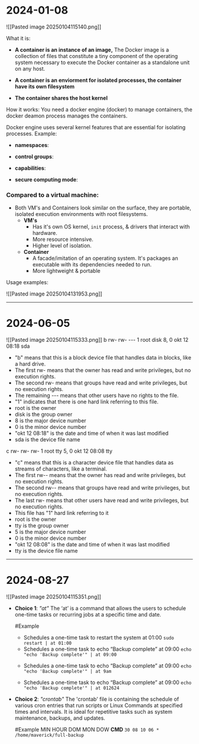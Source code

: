 
# 2024-01-08
![[Pasted image 20250104115140.png]]

What it is:
- **A container is an instance of an image,** 
	  The Docker image is a collection of files that constitute a tiny component of the operating system necessary to execute the Docker container as a standalone unit on any host.
	
- **A container is an enviorment for isolated processes, the container have its own filesystem** 
- **The container shares the host kernel**


How it works:
You need a docker engine (docker) to manage containers, the docker deamon process manages the containers. 

Docker engine uses several kernel features that are essential for isolating processes. Example:
- **namespaces**:
	  
- **control groups**:
  
- **capabilities**:
  
- **secure computing mode**:
  




### Compared to a virtual machine:
* Both VM's and Containers look similar on the surface, they are portable, isolated execution environments with root filesystems.
	* **VM's** 
		* Has it's own OS kernel, ``init`` process, & drivers that interact with hardware.
		* More resource intensive.
		* Higher level of isolation.
	* **Container** 
		* A facade/imitation of an operating system. It's packages an executable with its dependencies needed to run.
		* More lightweight & portable

Usage examples:



![[Pasted image 20250104131953.png]]

---
# 2024-06-05
![[Pasted image 20250104115333.png]]
b rw- rw- --- 1 root disk 8, 0 okt 12 08:18 sda
* "b" means that this is a block device file that handles data in blocks, like a hard drive.
* The first rw- means that the owner has read and write privileges, but no execution rights.
* The second rw- means that groups have read and write privileges, but no execution rights.
* The remaining --- means that other users have no rights to the file. 
* "1" indicates that there is one hard link referring to this file. 
* root is the owner
* disk is the group owner
* 8 is the major device number
* 0 is the minor device number
* "okt 12 08:18" is the date and time of when it was last modified
* sda is the device file name 

c rw- rw- rw- 1 root tty 5, 0 okt 12 08:08 tty
* "c" means that this is a character device file that handles data as streams of characters, like a terminal. 
* The first rw-- means that the owner has read and write privileges, but no execution rights.
* The second rw-- means that groups have read and write privileges, but no execution rights.
* The last rw- means that other users have read and write privileges, but no execution rights.
* This file has "1" hard link referring to it
* root is the owner
* tty is the group owner
* 5 is the major device number
* 0 is the minor device number
* "okt 12 08:08" is the date and time of when it was last modified
* tty is the device file name



---
# 2024-08-27
![[Pasted image 20250104115351.png]]

- **Choice 1**: *"at"*
	The ‘at’ is a command that allows the users to schedule one-time tasks or recurring jobs at a specific time and date.
	
	#Example 
	- Schedules a one-time task to restart the system at 01:00
		```sudo restart | at 01:00```
		
	* Schedules a one-time task to echo “Backup complete” at 09:00
		```echo "echo 'Backup complete'" | at 09:00```
		
	- Schedules a one-time task to echo “Backup complete” at 09:00
		```echo "echo 'Backup complete'" | at 9am```
		
	- Schedules a one-time task to echo “Backup complete” at 09:00
		```echo "echo 'Backup complete'" | at 012624```
		

- **Choice 2**: *"crontab"*
	The 'crontab' file is containing the schedule of various cron entries that run scripts or Linux Commands at specified times and intervals. It is ideal for repetitive tasks such as system maintenance, backups, and updates.
	
	#Example 
		MIN	HOUR DOM MON DOW **CMD**
		```30 08 10 06 * /home/maverick/full-backup```